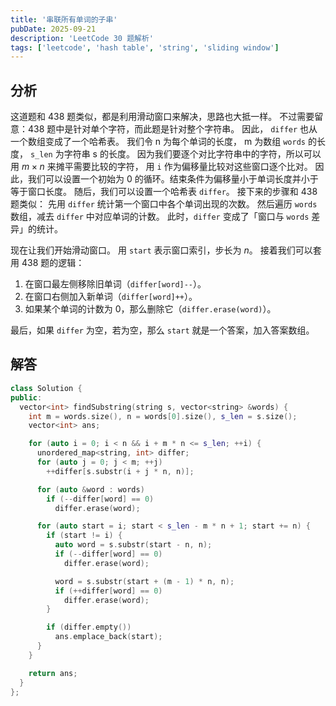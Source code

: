 ```yaml
---
title: '串联所有单词的子串'
pubDate: 2025-09-21
description: 'LeetCode 30 题解析'
tags: ['leetcode', 'hash table', 'string', 'sliding window']
---
```


## 分析

这道题和 438 题类似，都是利用滑动窗口来解决，思路也大抵一样。
不过需要留意：438 题中是针对单个字符，而此题是针对整个字符串。
因此， `differ` 也从一个数组变成了一个哈希表。
我们令 n 为每个单词的长度， m 为数组 `words` 的长度， `s_len` 为字符串 s 的长度。
因为我们要逐个对比字符串中的字符，所以可以用 $m \times n$ 来摊平需要比较的字符，
用 `i` 作为偏移量比较对这些窗口逐个比对。
因此，我们可以设置一个初始为 $0$ 的循环。结束条件为偏移量小于单词长度并小于等于窗口长度。
随后，我们可以设置一个哈希表 `differ`。
接下来的步骤和 438 题类似：
先用 `differ` 统计第一个窗口中各个单词出现的次数。
然后遍历 `words` 数组，减去 `differ` 中对应单词的计数。
此时，`differ` 变成了「窗口与 `words` 差异」的统计。

现在让我们开始滑动窗口。
用 `start` 表示窗口索引，步长为 $n$。
接着我们可以套用 438 题的逻辑：

1. 在窗口最左侧移除旧单词（`differ[word]--`）。
2. 在窗口右侧加入新单词（`differ[word]++`）。
3. 如果某个单词的计数为 $0$，那么删除它（`differ.erase(word)`）。

最后，如果 `differ` 为空，若为空，那么 `start` 就是一个答案，加入答案数组。

## 解答

```cpp
class Solution {
public:
  vector<int> findSubstring(string s, vector<string> &words) {
    int m = words.size(), n = words[0].size(), s_len = s.size();
    vector<int> ans;

    for (auto i = 0; i < n && i + m * n <= s_len; ++i) {
      unordered_map<string, int> differ;
      for (auto j = 0; j < m; ++j)
        ++differ[s.substr(i + j * n, n)];

      for (auto &word : words)
        if (--differ[word] == 0)
          differ.erase(word);

      for (auto start = i; start < s_len - m * n + 1; start += n) {
        if (start != i) {
          auto word = s.substr(start - n, n);
          if (--differ[word] == 0)
            differ.erase(word);

          word = s.substr(start + (m - 1) * n, n);
          if (++differ[word] == 0)
            differ.erase(word);
        }

        if (differ.empty())
          ans.emplace_back(start);
      }
    }

    return ans;
  }
};
```

